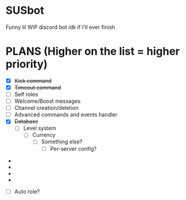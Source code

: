 # SUSbot
 Funny lil WIP discord bot idk if I'll ever finish

# PLANS (Higher on the list = higher priority)
- [x] ~~Kick command~~
- [x] ~~Timeout command~~
- [ ] Self roles
- [ ] Welcome/Boost messages
- [ ] Channel creation/deletion
- [ ] Advanced commands and events handler
- [x] ~~Database~~
  - [ ] Level system
    - [ ] Currency
      - [ ] Something else?
        - [ ] Per-server config? 
- 
- 
- 
- 
- [ ] Auto role?
